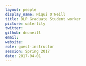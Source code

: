 ```yaml
---
layout: people
display_name: Niqui O'Neill
title: DLP Graduate Student worker
picture: waterlily
twitter:
github: dnoneill
email:
website:
role: guest-instructor
session: Spring 2017
date: 2017-04-01
---
```

